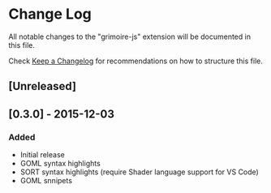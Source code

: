 # Change Log
All notable changes to the "grimoire-js" extension will be documented in this file.

Check [Keep a Changelog](http://keepachangelog.com/) for recommendations on how to structure this file.

## [Unreleased]

## [0.3.0] - 2015-12-03
### Added
- Initial release
- GOML syntax highlights
- SORT syntax highlights (require Shader language support for VS Code)
- GOML snnipets
